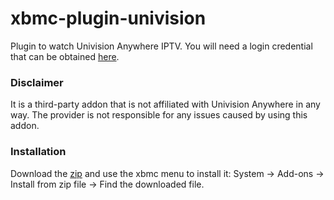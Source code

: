 xbmc-plugin-univision
=====================

Plugin to watch Univision Anywhere IPTV. You will need a login credential that can be obtained [here](http://my.univision.mn/index.php/register).

### Disclaimer
It is a third-party addon that is not affiliated with Univision Anywhere in any way. The provider is not responsible for any issues caused by using this addon.

### Installation
Download the [zip](https://github.com/hasherdene/xbmc-plugin-univision/archive/master.zip) and use the xbmc menu to install it: System -> Add-ons -> Install from zip file -> Find the downloaded file.
